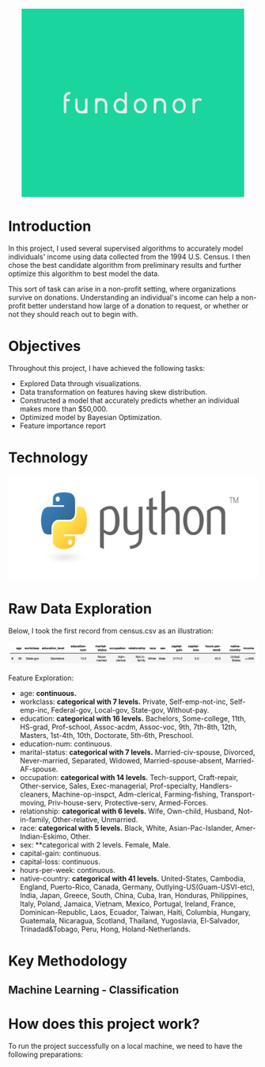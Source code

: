 
<p align="middle">
  <img width="450" height="380" src="https://github.com/tsenhungwu/Data-Science-Project/blob/master/Finding%20Donors/Images/fundonor.png" />
  
# Introduction
In this project, I used several supervised algorithms to accurately model individuals' income using data collected from the 1994 U.S. Census. I then chose the best candidate algorithm from preliminary results and further optimize this algorithm to best model the data. 

This sort of task can arise in a non-profit setting, where organizations survive on donations. Understanding an individual's income can help a non-profit better understand how large of a donation to request, or whether or not they should reach out to begin with.


# Objectives
Throughout this project, I have achieved the following tasks:

- Explored Data through visualizations.
- Data transformation on features having skew distribution.
- Constructed a model that accurately predicts whether an individual makes more than $50,000.
- Optimized model by Bayesian Optimization.
- Feature importance report


# Technology
<p align="middle">
  <img height="210" width="510" src="https://github.com/tsenhungwu/Data-Engineer-Project/blob/master/Isongs/Images/Python.png" />
</p>


# Raw Data Exploration

Below, I took the first record from census.csv as an illustration:

<img src="https://github.com/tsenhungwu/Data-Science-Project/blob/master/Finding%20Donors/Images/raw_data.png"/>  

Feature Exploration:
  - age: **continuous.**
  - workclass: **categorical with 7 levels.** Private, Self-emp-not-inc, Self-emp-inc, Federal-gov, Local-gov, State-gov, Without-pay.
  - education: **categorical with 16 levels.** Bachelors, Some-college, 11th, HS-grad, Prof-school, Assoc-acdm, Assoc-voc, 9th, 7th-8th, 12th, Masters, 1st-4th, 10th, Doctorate, 5th-6th, Preschool.
  - education-num: continuous.
  - marital-status: **categorical with 7 levels.** Married-civ-spouse, Divorced, Never-married, Separated, Widowed, Married-spouse-absent, Married-AF-spouse.
  - occupation: **categorical with 14 levels.** Tech-support, Craft-repair, Other-service, Sales, Exec-managerial, Prof-specialty, Handlers-cleaners, Machine-op-inspct, Adm-clerical, Farming-fishing, Transport-moving, Priv-house-serv, Protective-serv, Armed-Forces.
  - relationship: **categorical with 6 levels.** Wife, Own-child, Husband, Not-in-family, Other-relative, Unmarried.
  - race: **categorical with 5 levels.** Black, White, Asian-Pac-Islander, Amer-Indian-Eskimo, Other.
  - sex: **categorical with 2 levels. Female, Male.
  - capital-gain: continuous.
  - capital-loss: continuous.
  - hours-per-week: continuous.
  - native-country: **categorical with 41 levels.** United-States, Cambodia, England, Puerto-Rico, Canada, Germany, Outlying-US(Guam-USVI-etc), India, Japan, Greece, South, China, Cuba, Iran, Honduras, Philippines, Italy, Poland, Jamaica, Vietnam, Mexico, Portugal, Ireland, France, Dominican-Republic, Laos, Ecuador, Taiwan, Haiti, Columbia, Hungary, Guatemala, Nicaragua, Scotland, Thailand, Yugoslavia, El-Salvador, Trinadad&Tobago, Peru, Hong, Holand-Netherlands.


# Key Methodology

## Machine Learning - Classification


# How does this project work?
To run the project successfully on a local machine, we need to have the following preparations:



